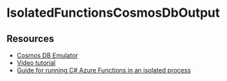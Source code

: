 ﻿# IsolatedFunctionsCosmosDbOutput

## Resources

- [Cosmos DB Emulator](https://docs.microsoft.com/azure/cosmos-db/local-emulator?tabs=ssl-netstd21)
- [Video tutorial](https://youtu.be/t-Hp5s5MVbE)
- [Guide for running C# Azure Functions in an isolated process](https://docs.microsoft.com/azure/azure-functions/dotnet-isolated-process-guide)
